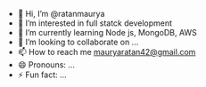 - 👋 Hi, I’m @ratanmaurya
- 👀 I’m interested in full statck development 
- 🌱 I’m currently learning Node js, MongoDB, AWS
- 💞️ I’m looking to collaborate on ...
- 📫 How to reach me mauryaratan42@gmail.com 
- 😄 Pronouns: ...
- ⚡ Fun fact: ...

<!---
ratanmaurya01/ratanmaurya01 is a ✨ special ✨ repository because its `README.md` (this file) appears on your GitHub profile.
You can click the Preview link to take a look at your changes.
--->

